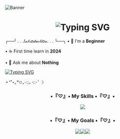 ![Banner](https://github.com/Haihaay/Haihaay/blob/main/Tak%20berjudul264_20250118090541.png)

<h1 align="center"><img src="https://readme-typing-svg.demolab.com?font=Caveat&size=30&letterSpacing=.4rem&duration=3000&pause=1000&center=true&width=435&lines=Hi+hi+cutie+%F0%9F%91%8B;Welcome+here+%E3%80%82%E3%80%82%E3%80%82%E3%80%82" alt="Typing SVG" /></h1>

╭──╯ . . .𝐼𝓃𝓉𝓇𝑜𝒹𝓊𝒸𝓉𝒾𝑜𝓃. . . ╰──╮
• 🌱 I'm a **Beginner**

• ☕ First time learn in **2024**

• 💬 Ask me about **Nothing**

<a href="https://git.io/typing-svg"><img src="https://readme-typing-svg.demolab.com?font=Chakra+Petch&size=28&letterSpacing=.7rem&duration=3000&pause=1000&width=435&lines=%E2%80%A2+%F0%9F%98%8E+I'm+a+Web+Designer+;%E2%80%A2+%F0%9F%98%8E+I'm+a+Web+Developer;-+%F0%9F%98%8E+I'm+a+Bot+Discord+Developer+;-+%F0%9F%98%8E+I'm+a+Game+Developer+(soon)" alt="Typing SVG" /></a>
 
 ⚬⁺˚⋆｡°✩₊･:*:｡･:*:･ﾟ☽


<p align="left">
</p>

<div>
<h3 align="center">•『♡』• My Skills •『♡』•</h3>

<p align="center">
  <a href="https://skillicons.dev">
    <img src="https://skillicons.dev/icons?i=html,css,js,figma,php,laravel,mysql,python" />
  </a>
</p>
</div>

<h3 align="center">•『♡』• My Goals •『♡』•</h3>

<div align="center"><a href="#"><img src="https://img.shields.io/badge/-Unreal%20Engine-313131?style=for-the-badge&logo=unreal-engine&logoColor=white"><img src="https://img.shields.io/badge/Unity-100000?style=for-the-badge&logo=unity&logoColor=white"><img src="https://img.shields.io/badge/C%2B%2B-00599C?style=for-the-badge&logo=c%2B%2B&logoColor=white"></div>